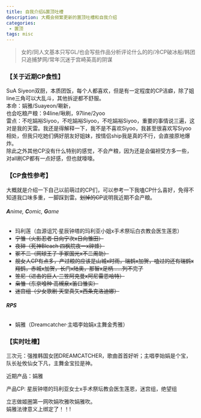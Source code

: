 ```yaml
---
title: 自我介绍&置顶吐槽
description: 大概会频繁更新的置顶吐槽和自我介绍
categories:
 - 置顶
tags: misc
---
```


> 女的/同人文基本只写GL/也会写些作品分析评论什么的的/冷CP破冰船/韩团只追捕梦网/常年沉迷于宫崎英高的阴谋

<!-- more -->

### 【关于近期CP食性】<br>
SuA Siyeon双厨，本质团饭，每个人都喜欢，但是有一定程度的CP洁癖，除了姐line三角可以大乱斗，其他拆逆都不舒服。<br>
本命：娟雅/Suayeon/唰新，<br>
也会吃粮产粮：94line/啾刷，97line/2yoo<br>
雷点：不吃娟裕Siyoo，不吃娟裕Siyoo，不吃娟裕Siyoo，重要的事情说三遍，这对是我的天雷。我还是得解释一下，我不是不喜欢Siyoo，我甚至很喜欢写Siyoo相处，但我只吃她们俩好朋友好姐妹，按情侣ship我是真的不行，会直接原地爆炸。<br>
除此之外其他CP没有什么特别的感觉，不会产粮，因为还是会偏袒受方多一些，对all刷CP都有一点好感，但也就嚎嚎。<br>

### 【CP食性参考】<br>
大概就是介绍一下自己以前萌过的CP们，可以参考一下我嗑CP什么喜好，免得不知道我口味多重，一脚踩到雷。~~划掉的CP~~说明我近期不会产粮。
###### **A**nime, **C**omic, **G**ame
* 玛利莲（血源诅咒·星辰钟塔的玛利亚小姐x手术祭坛白衣教会医生莲恩）
* ~~宁雏（火影忍者·日向宁次x日向雏田）~~
* ~~夜碎（死神Bleach·四枫院夜一x碎蜂）~~
* ~~冢不二（网球王子·手冢国光x不二周助）~~
* ~~舰女人CP有点多，产过粮的应该是山城x时雨，瑞鹤x加贺，嗑过的还有瑞鹤x翔鹤，赤城x加贺，长门x陆奥，那智x足柄……列不完了~~
* ~~笠尼（进击的巨人·三笠阿克曼x阿尼雷恩哈特）~~
* ~~枭雏（东京喰种·高槻泉x笛口雏实）~~
* ~~迷宫组（少女歌剧·天堂真矢x西条克洛迪娜）~~

###### **RPS**
* 娟雅（Dreamcatcher·主唱李始娟x主舞金秀雅）

### 【实时吐槽】<br>

三次元：强推韩国女团DREAMCATCHER，歌曲首首好听；主唱李始娟是个宝，队长祉攸仙女下凡，主舞金宝拉是神。 <br>

近期产品：娟雅<br>

产品CP: 星辰钟塔的玛利亚女士x手术祭坛教会医生莲恩，迷宫组，绝望组<br>

立志做姬圈第一网吹娟吹雅吹娟雅吹。<br>
娟雅法律意义上绑定了！！!<br>
